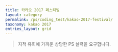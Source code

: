 ```yaml
---
title: 카카오 2017 페스티벌
layout: category
permalink: /ps/coding_test/kakao-2017-festival/
taxonomy: kakao 2017
entries_layout: grid
---
```


>지적 유희에 가까운 상당한 PS 실력을 요구합니다.
